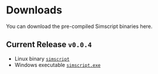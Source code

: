 # Downloads

You can download the pre-compiled Simscript binaries here.

## Current Release `v0.0.4`

- Linux binary [`simscript`](../bin/simscript)
- Windows executable [`simscript.exe`](../bin/simscript.exe)
